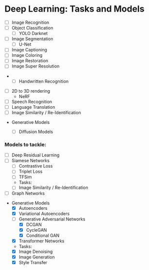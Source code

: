 # Deep Learning: Tasks and Models

- [ ] Image Recognition
- [ ] Object Classification
    - [ ] YOLO Darknet
- [ ] Image Segmentation
  - [ ] U-Net
- [ ] Image Captioning
- [ ] Image Coloring
- [ ] Image Restoration
- [ ] Image Super Resolution
- - [ ] Handwritten Recognition
- [ ] 2D to 3D rendering
  - NeRF
- [ ] Speech Recognition
- [ ] Language Translation
- [ ] Image Similarity / Re-Identification
- Generative Models
  - [ ] Diffusion Models





### Models to tackle:
- [ ] Deep Residual Learning
- [ ] Siamese Networks
    - [ ] Contrastive Loss
    - [ ] Triplet Loss
    - [ ] TFSim
    - Tasks:
    - [ ] Image Similarity / Re-Identification
- [ ] Graph Networks
- Generative Models
  - [x] Autoencoders
  - [x] Variational Autoencoders
  - [ ] Generative Adversarial Networks
    - [x] DCGAN
    - [x] CycleGAN
    - [x] Conditional GAN
  - [x] Transformer Networks
  - Tasks:
  - [x] Image Denoising
  - [x] Image Generation
  - [x] Style Transfer
